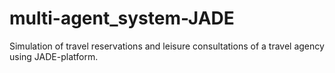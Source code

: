 # multi-agent_system-JADE
Simulation of travel reservations and leisure consultations of a travel agency using JADE-platform.
